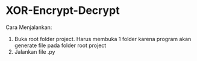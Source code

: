 # XOR-Encrypt-Decrypt
Cara Menjalankan:

1. Buka root folder project. Harus membuka 1 folder karena program akan generate file pada folder root project
2. Jalankan file .py
